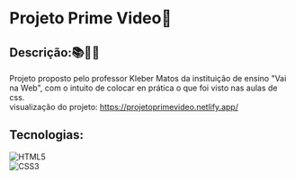 # Projeto Prime Video🚀

## Descrição:📚👩‍💻

Projeto proposto pelo professor Kleber Matos da instituição de ensino "Vai na Web", com o intuito de colocar en prática o que foi visto nas aulas de css.<br>
visualização do projeto: https://projetoprimevideo.netlify.app/

## Tecnologias:

![HTML5](https://img.shields.io/badge/html5-%23E34F26.svg?style=plastic&logo=html5&logoColor=white) <br> ![CSS3](https://img.shields.io/badge/css3-%231572B6.svg?style=plastic&logo=css3&logoColor=white)
